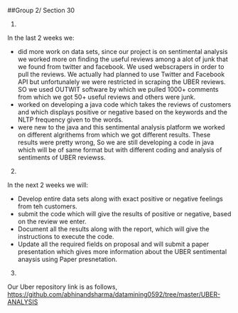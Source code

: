
##Group 2/ Section 30

1) 
In the last 2 weeks we:
* did more work on data sets, since our project is on sentimental analysis we worked more on finding the useful reviews among a alot of junk that we found from twitter 
and facebook. We used webscrapers in order to pull the reviews. We actually had planned to use Twitter and Facebook API but unfortunalely we were restricted in 
scraping the UBER reviews. SO we used OUTWIT software by which we pulled 1000+ comments from which we got 50+ useful reviews and others were junk.
* worked on developing a java code which takes the reviews of customers and which displays positive or negative based on the keywords and the NLTP frequency given to 
the words.
* were new to the java and this sentimental analysis platform we worked on different algrithems from which we got different results. These results were pretty wrong, 
So we are still developing a code in java which will be of same format but with different coding and analysis of sentiments of UBER reviewss.

2) 
In the next 2 weeks we will:
* Develop entire data sets along with exact positive or negative feelings from teh customers.
* submit the code which will give the results of positive or negative, based on the review we enter.
* Document all the results along with the report, which will give the instructions to execute the code.
* Update all the required fields on proposal and will submit a paper presentation which gives more information about the UBER sentimental anaysis using Paper 
presnetation.

3) 
Our Uber repository link is as follows,
https://github.com/abhinandsharma/datamining0592/tree/master/UBER-ANALYSIS
